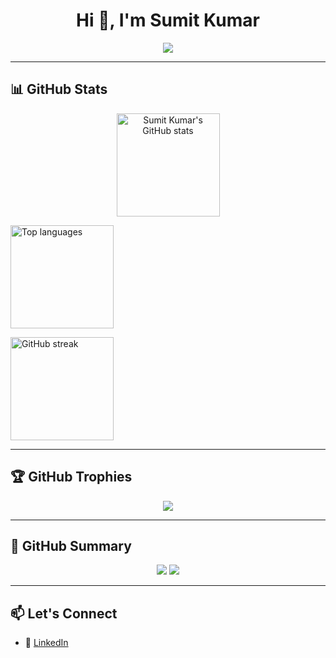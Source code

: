 <h1 align="center">Hi 👋, I'm Sumit Kumar</h1>
<p align="center">
  <img src="https://readme-typing-svg.herokuapp.com?center=true&vCenter=true&lines=Passionate+Java+Developer;Spring+Boot+Microservices+Expert;Open+Source+Contributor" />
</p>

---

## 📊 GitHub Stats

<p align="center">
  <!-- main stats card (no rank badge) -->
  <img
    src="https://github-readme-stats.vercel.app/api?username=sumitkumar1503&show_icons=true&hide_rank=true&hide_title=true&count_private=true&theme=tokyonight"
    alt="Sumit Kumar's GitHub stats"
    height="165"
  />

  <!-- top languages -->
  <img
    src="https://github-readme-stats.vercel.app/api/top-langs/?username=sumitkumar1503&layout=compact&theme=tokyonight"
    alt="Top languages"
    height="165"
  />

  <!-- optional streak graph (remove if you don't want it) -->
  <img
    src="https://github-readme-streak-stats.herokuapp.com/?user=sumitkumar1503&theme=tokyonight&hide_border=true"
    alt="GitHub streak"
    height="165"
  />
</p>


---

## 🏆 GitHub Trophies

<p align="center">
  <img src="https://github-profile-trophy.vercel.app/?username=sumitkumar1503&theme=gruvbox&no-frame=true&margin-w=15&column=7" />
</p>

---

## 🚀 GitHub Summary

<p align="center">
  <img src="https://img.shields.io/github/followers/sumitkumar1503?label=Followers&style=social" />
  <img src="https://img.shields.io/github/stars/sumitkumar1503?label=Stars&style=social" />
</p>

---

## 📫 Let's Connect

- 🔗 [LinkedIn](https://linkedin.com/in/sumitkumar1503)
